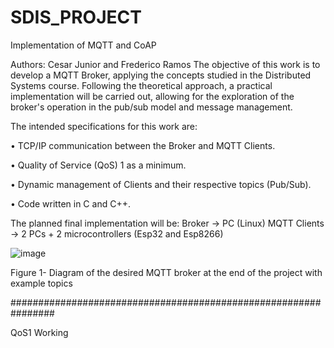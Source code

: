 # SDIS_PROJECT
Implementation of MQTT and CoAP

Authors: Cesar Junior and Frederico Ramos
The objective of this work is to develop a MQTT Broker, applying the concepts studied in the Distributed Systems course. Following the theoretical approach, a practical implementation will be carried out, allowing for the exploration of the broker's operation in the pub/sub model and message management. 



The intended specifications for this work are:

•	TCP/IP communication between the Broker and MQTT Clients.

•	Quality of Service (QoS) 1 as a minimum.

•	Dynamic management of Clients and their respective topics (Pub/Sub).

•	Code written in C and C++.



The planned final implementation will be:
Broker → PC (Linux)
MQTT Clients → 2 PCs + 2 microcontrollers (Esp32 and Esp8266)

![image](https://github.com/user-attachments/assets/f0c42e92-a630-4fd0-a1b5-60be23d0af91)


Figure 1- Diagram of the desired MQTT broker at the end of the project with example topics



################################################################

QoS1 Working
